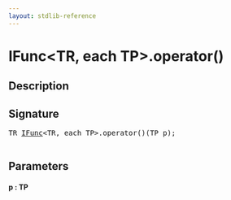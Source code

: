```yaml
---
layout: stdlib-reference
---
```


# IFunc\<TR, each TP\>\.operator\(\)

## Description





## Signature 

<pre>
TR <a href="/stdlib-reference/interfaces/IFunc/index" class="code_type">IFunc</a>&lt;TR, <span class="code_keyword">each</span> TP&gt;.operator()(TP <span class='code_param'>p</span>);

</pre>

## Parameters

#### p  : TP

